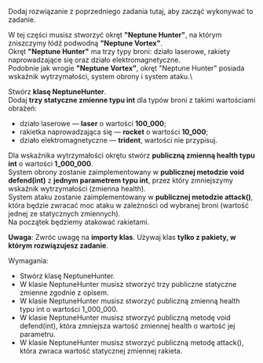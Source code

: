 Dodaj rozwiązanie z poprzedniego zadania tutaj, aby zacząć wykonywać to zadanie.

W tej części musisz stworzyć okręt **"Neptune Hunter"**, na którym zniszczymy łódź podwodną **"Neptune Vortex"**.\
Okręt **"Neptune Hunter"** ma trzy typy broni: działo laserowe, rakiety naprowadzające się oraz działo
elektromagnetyczne.\
Podobnie jak wrogie **"Neptune Vortex"**, okręt "Neptune Hunter" posiada wskaźnik wytrzymałości,
system obrony i system ataku.\

Stwórz **klasę NeptuneHunter**. \
Dodaj **trzy statyczne zmienne typu int** dla typów broni z takimi wartościami obrażeń:

* działo laserowe — **laser** o wartości **100_000**;
* rakietka naprowadzająca się — **rocket** o wartości **10_000**;
* działo elektromagnetyczne — **trident**, wartości nie przypisuj.

Dla wskaźnika wytrzymałości okrętu stwórz **publiczną zmienną health typu int** o wartości **1_000_000**.\
System obrony zostanie zaimplementowany w **publicznej metodzie void defend(int)** z **jednym parametrem typu int**,
przez który zmniejszymy wskaźnik wytrzymałości (zmienna health).\
System ataku zostanie zaimplementowany w **publicznej metodzie attack()**,
która będzie zwracać moc ataku w zależności od wybranej broni (wartość jednej ze statycznych zmiennych).\
Na początek będziemy atakować rakietami.

**Uwaga**: Zwróc uwagę na **importy klas**. Używaj klas **tylko z pakiety, w którym rozwiązujesz zadanie**.

Wymagania:

- Stwórz klasę NeptuneHunter.
- W klasie NeptuneHunter musisz stworzyć trzy publiczne statyczne zmienne zgodnie z opisem.
- W klasie NeptuneHunter musisz stworzyć publiczną zmienną health typu int o wartości 1_000_000.
- W klasie NeptuneHunter musisz stworzyć publiczną metodę void defend(int), która zmniejsza wartość zmiennej health
  o wartość jej parametru.
- W klasie NeptuneHunter musisz stworzyć publiczną metodę attack(), która zwraca wartość statycznej zmiennej rakieta.
